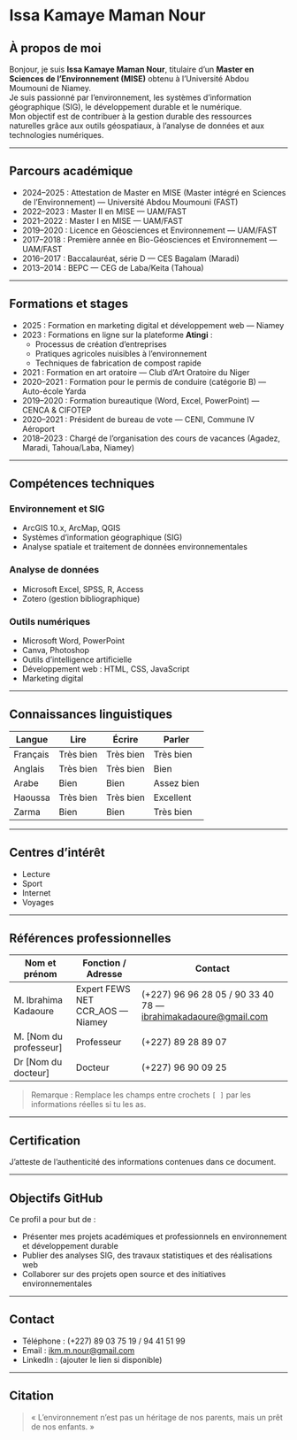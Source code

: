# Issa Kamaye Maman Nour

## À propos de moi

Bonjour, je suis **Issa Kamaye Maman Nour**, titulaire d’un **Master en Sciences de l’Environnement (MISE)** obtenu à l’Université Abdou Moumouni de Niamey.  
Je suis passionné par l’environnement, les systèmes d’information géographique (SIG), le développement durable et le numérique.  
Mon objectif est de contribuer à la gestion durable des ressources naturelles grâce aux outils géospatiaux, à l’analyse de données et aux technologies numériques.

---

## Parcours académique

- 2024–2025 : Attestation de Master en MISE (Master intégré en Sciences de l’Environnement) — Université Abdou Moumouni (FAST)  
- 2022–2023 : Master II en MISE — UAM/FAST  
- 2021–2022 : Master I en MISE — UAM/FAST  
- 2019–2020 : Licence en Géosciences et Environnement — UAM/FAST  
- 2017–2018 : Première année en Bio-Géosciences et Environnement — UAM/FAST  
- 2016–2017 : Baccalauréat, série D — CES Bagalam (Maradi)  
- 2013–2014 : BEPC — CEG de Laba/Keita (Tahoua)

---

## Formations et stages

- 2025 : Formation en marketing digital et développement web — Niamey  
- 2023 : Formations en ligne sur la plateforme **Atingi** :
  - Processus de création d’entreprises  
  - Pratiques agricoles nuisibles à l’environnement  
  - Techniques de fabrication de compost rapide  
- 2021 : Formation en art oratoire — Club d’Art Oratoire du Niger  
- 2020–2021 : Formation pour le permis de conduire (catégorie B) — Auto-école Yarda  
- 2019–2020 : Formation bureautique (Word, Excel, PowerPoint) — CENCA & CIFOTEP  
- 2020–2021 : Président de bureau de vote — CENI, Commune IV Aéroport  
- 2018–2023 : Chargé de l’organisation des cours de vacances (Agadez, Maradi, Tahoua/Laba, Niamey)

---

## Compétences techniques

### Environnement et SIG
- ArcGIS 10.x, ArcMap, QGIS  
- Systèmes d’information géographique (SIG)  
- Analyse spatiale et traitement de données environnementales

### Analyse de données
- Microsoft Excel, SPSS, R, Access  
- Zotero (gestion bibliographique)

### Outils numériques
- Microsoft Word, PowerPoint  
- Canva, Photoshop  
- Outils d’intelligence artificielle  
- Développement web : HTML, CSS, JavaScript  
- Marketing digital

---

## Connaissances linguistiques

| Langue   | Lire       | Écrire     | Parler     |
|----------|------------|------------|------------|
| Français | Très bien  | Très bien  | Très bien  |
| Anglais  | Très bien  | Très bien  | Bien       |
| Arabe    | Bien       | Bien       | Assez bien |
| Haoussa  | Très bien  | Très bien  | Excellent  |
| Zarma    | Bien       | Bien       | Très bien  |

---

## Centres d’intérêt

- Lecture  
- Sport  
- Internet  
- Voyages

---

## Références professionnelles

| Nom et prénom         | Fonction / Adresse                          | Contact                                              |
|-----------------------|---------------------------------------------|------------------------------------------------------|
| M. Ibrahima Kadaoure  | Expert FEWS NET CCR_AOS — Niamey            | (+227) 96 96 28 05 / 90 33 40 78 — ibrahimakadaoure@gmail.com |
| M. [Nom du professeur]| Professeur                                  | (+227) 89 28 89 07                                   |
| Dr [Nom du docteur]   | Docteur                                     | (+227) 96 90 09 25                                   |

> Remarque : Remplace les champs entre crochets `[ ]` par les informations réelles si tu les as.

---

## Certification

J’atteste de l’authenticité des informations contenues dans ce document.

---

## Objectifs GitHub

Ce profil a pour but de :  
- Présenter mes projets académiques et professionnels en environnement et développement durable  
- Publier des analyses SIG, des travaux statistiques et des réalisations web  
- Collaborer sur des projets open source et des initiatives environnementales

---

## Contact

- Téléphone : (+227) 89 03 75 19 / 94 41 51 99  
- Email : ikm.m.nour@gmail.com  
- LinkedIn : (ajouter le lien si disponible)

---

## Citation

> « L’environnement n’est pas un héritage de nos parents, mais un prêt de nos enfants. »
